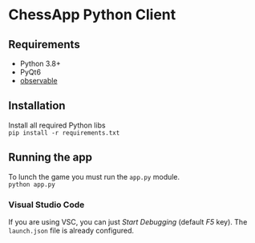 # ChessApp Python Client #

## Requirements ##
* Python 3.8+
* PyQt6
* [observable](https://github.com/timofurrer/observable)

## Installation ##
Install all required Python libs  
`pip install -r requirements.txt`

## Running the app
To lunch the game you must run the `app.py` module.  
`python app.py`

### Visual Studio Code
If you are using VSC, you can just _Start Debugging_ (default _F5_ key). The `launch.json` file is already configured.